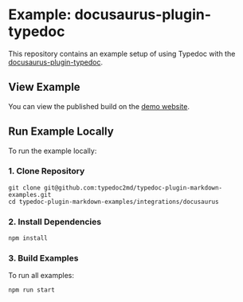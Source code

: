 # Example: docusaurus-plugin-typedoc

This repository contains an example setup of using Typedoc with the [docusaurus-plugin-typedoc](https://typedoc-plugin-markdown.org/plugins/docusaurus).

## View Example

You can view the published build on the [demo website](https://docusaurus-plugin-typedoc-example-docs-website.vercel.app).

## Run Example Locally

To run the example locally:

### 1. Clone Repository

```shell
git clone git@github.com:typedoc2md/typedoc-plugin-markdown-examples.git
cd typedoc-plugin-markdown-examples/integrations/docusaurus
```

### 2. Install Dependencies

```shell
npm install
```

### 3. Build Examples

To run all examples:

```shell
npm run start
```
